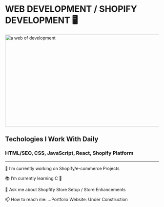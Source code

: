 <h1>WEB DEVELOPMENT / SHOPIFY DEVELOPMENT 🖥</h1> 


<img src="https://images.pexels.com/photos/276502/pexels-photo-276502.jpeg?auto=compress&cs=tinysrgb&w=1600" alt="a web of development" style="height: 300px; width: 1200px; object-fit: cover">

<h2>Techologies I Work With Daily</h2>
<h3>HTML/SEO, CSS, JavaScript, React, Shopify Platform</h3>

<hr/>

<p>🛒 I’m currently working on Shopify/e-commerce Projects</p>
<p>📚 I’m currently learning C 💾</p>
<p>💬 Ask me about Shopfify Store Setup / Store Enhancements</p>
<p>📫 How to reach me: ...Portfolio Website: Under Construction</p>
